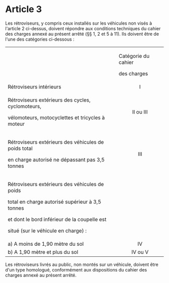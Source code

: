 # Article 3

Les rétroviseurs, y compris ceux installés sur les véhicules non visés à l'article 2 ci-dessus, doivent répondre aux conditions techniques du cahier des charges annexé au présent arrêté (§§ 1, 2 et 5 à 11). Ils doivent être de l'une des catégories ci-dessous :

<table>
<tbody>
<tr>
<td/>
<td>
<p>Catégorie du cahier </p>
<p>des charges </p>
</td>
</tr>
<tr>
<td>Rétroviseurs intérieurs <br/>
</td>
<td align="center"> I</td>
</tr>
<tr>
<td>
<p>Rétroviseurs extérieurs des cycles, cyclomoteurs,</p>
<p>vélomoteurs, motocyclettes et tricycles à moteur </p>
</td>
<td align="center"> Il ou III</td>
</tr>
<tr>
<td>
<p>Rétroviseurs extérieurs des véhicules de poids total </p>
<p>en charge autorisé ne dépassant pas 3,5 tonnes </p>
</td>
<td align="center">III <br/>
</td>
</tr>
<tr>
<td>
<p>Rétroviseurs extérieurs des véhicules de poids </p>
<p>total en charge autorisé supérieur à 3,5 tonnes </p>
<p>et dont le bord inférieur de la coupelle est </p>
<p>situé (sur le véhicule en charge) : </p>
</td>
<td align="center"/>
</tr>
<tr>
<td>a) A moins de 1,90 mètre du sol <br/>
</td>
<td align="center"> IV</td>
</tr>
<tr>
<td>b) A 1,90 mètre et plus du sol <br/>
</td>
<td align="center"> IV ou V</td>
</tr>
</tbody>
</table>

Les rétroviseurs livrés au public, non montés sur un véhicule, doivent être d'un type homologué, conformément aux dispositions du cahier des charges annexé au présent arrêté.
